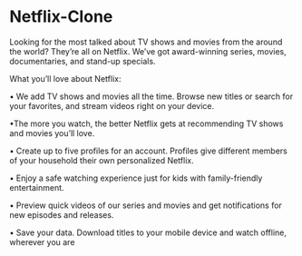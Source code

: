 # Netflix-Clone
Looking for the most talked about TV shows and movies from the around the world? They’re all on Netflix. We’ve got award-winning series, movies, documentaries, and stand-up specials.

What you’ll love about Netflix:

• We add TV shows and movies all the time. Browse new titles or search for your favorites, and stream videos right on your device.

•The more you watch, the better Netflix gets at recommending TV shows and movies you’ll love.

• Create up to five profiles for an account. Profiles give different members of your household their own personalized Netflix.

• Enjoy a safe watching experience just for kids with family-friendly entertainment.

• Preview quick videos of our series and movies and get notifications for new episodes and releases.

• Save your data. Download titles to your mobile device and watch offline, wherever you are
